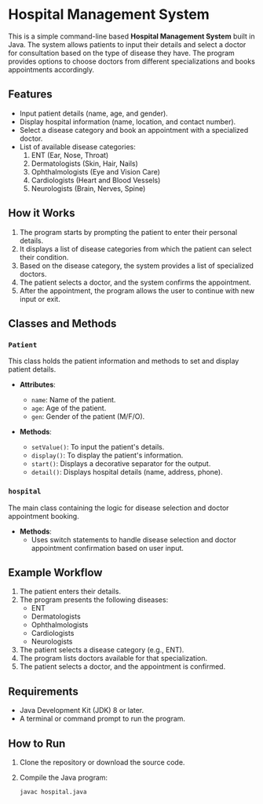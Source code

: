 # Hospital Management System

This is a simple command-line based **Hospital Management System** built in Java. The system allows patients to input their details and select a doctor for consultation based on the type of disease they have. The program provides options to choose doctors from different specializations and books appointments accordingly.

## Features

- Input patient details (name, age, and gender).
- Display hospital information (name, location, and contact number).
- Select a disease category and book an appointment with a specialized doctor.
- List of available disease categories:
  1. ENT (Ear, Nose, Throat)
  2. Dermatologists (Skin, Hair, Nails)
  3. Ophthalmologists (Eye and Vision Care)
  4. Cardiologists (Heart and Blood Vessels)
  5. Neurologists (Brain, Nerves, Spine)

## How it Works

1. The program starts by prompting the patient to enter their personal details.
2. It displays a list of disease categories from which the patient can select their condition.
3. Based on the disease category, the system provides a list of specialized doctors.
4. The patient selects a doctor, and the system confirms the appointment.
5. After the appointment, the program allows the user to continue with new input or exit.

## Classes and Methods

### `Patient`
This class holds the patient information and methods to set and display patient details.

- **Attributes**:
  - `name`: Name of the patient.
  - `age`: Age of the patient.
  - `gen`: Gender of the patient (M/F/O).

- **Methods**:
  - `setValue()`: To input the patient's details.
  - `display()`: To display the patient's information.
  - `start()`: Displays a decorative separator for the output.
  - `detail()`: Displays hospital details (name, address, phone).

### `hospital`
The main class containing the logic for disease selection and doctor appointment booking.

- **Methods**:
  - Uses switch statements to handle disease selection and doctor appointment confirmation based on user input.

## Example Workflow

1. The patient enters their details.
2. The program presents the following diseases:
    - ENT
    - Dermatologists
    - Ophthalmologists
    - Cardiologists
    - Neurologists
3. The patient selects a disease category (e.g., ENT).
4. The program lists doctors available for that specialization.
5. The patient selects a doctor, and the appointment is confirmed.

## Requirements

- Java Development Kit (JDK) 8 or later.
- A terminal or command prompt to run the program.

## How to Run

1. Clone the repository or download the source code.
2. Compile the Java program:

   ```bash
   javac hospital.java
